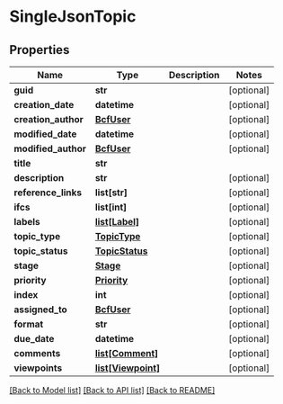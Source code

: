 # SingleJsonTopic

## Properties
Name | Type | Description | Notes
------------ | ------------- | ------------- | -------------
**guid** | **str** |  | [optional] 
**creation_date** | **datetime** |  | [optional] 
**creation_author** | [**BcfUser**](BcfUser.md) |  | [optional] 
**modified_date** | **datetime** |  | [optional] 
**modified_author** | [**BcfUser**](BcfUser.md) |  | [optional] 
**title** | **str** |  | 
**description** | **str** |  | [optional] 
**reference_links** | **list[str]** |  | [optional] 
**ifcs** | **list[int]** |  | [optional] 
**labels** | [**list[Label]**](Label.md) |  | [optional] 
**topic_type** | [**TopicType**](TopicType.md) |  | [optional] 
**topic_status** | [**TopicStatus**](TopicStatus.md) |  | [optional] 
**stage** | [**Stage**](Stage.md) |  | [optional] 
**priority** | [**Priority**](Priority.md) |  | [optional] 
**index** | **int** |  | [optional] 
**assigned_to** | [**BcfUser**](BcfUser.md) |  | [optional] 
**format** | **str** |  | [optional] 
**due_date** | **datetime** |  | [optional] 
**comments** | [**list[Comment]**](Comment.md) |  | [optional] 
**viewpoints** | [**list[Viewpoint]**](Viewpoint.md) |  | [optional] 

[[Back to Model list]](../README.md#documentation-for-models) [[Back to API list]](../README.md#documentation-for-api-endpoints) [[Back to README]](../README.md)


